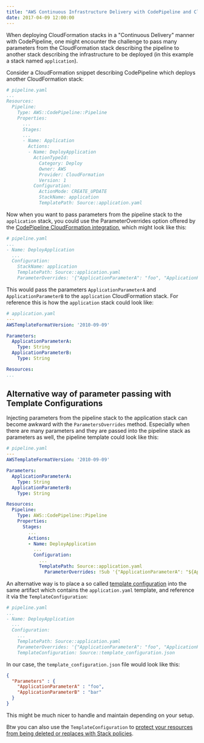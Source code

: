 ```yaml
---
title: "AWS Continuous Infrastructure Delivery with CodePipeline and CloudFormation: How to pass Stack Parameters"
date: 2017-04-09 12:00:00
---
```


When deploying CloudFormation stacks in a "Continuous Delivery" manner with CodePipeline, one might encounter the challenge to pass many parameters from the CloudFormation stack describing the pipeline to another stack describing the infrastructure to be deployed (in this example a stack named `application`).

<!--more-->

Consider a CloudFormation snippet describing CodePipeline which deploys another CloudFormation stack:

```yaml
# pipeline.yaml
...
Resources:
  Pipeline:
    Type: AWS::CodePipeline::Pipeline
    Properties:
      ...
      Stages:
      ...
      - Name: Application
        Actions:
        - Name: DeployApplication
          ActionTypeId:
            Category: Deploy
            Owner: AWS
            Provider: CloudFormation
            Version: 1
          Configuration:
            ActionMode: CREATE_UPDATE
            StackName: application
            TemplatePath: Source::application.yaml
```

Now when you want to pass parameters from the pipeline stack to the `application` stack, you could use the ParameterOverrides option offered by the [CodePipeline CloudFormation integration](https://aws.amazon.com/blogs/aws/codepipeline-update-build-continuous-delivery-workflows-for-cloudformation-stacks/), which might look like this:

```yaml
# pipeline.yaml
...
- Name: DeployApplication
  ...
  Configuration:
    StackName: application
    TemplatePath: Source::application.yaml
    ParameterOverrides: '{"ApplicationParameterA": "foo", "ApplicationParameterB": "bar"}'
```

This would pass the parameters `ApplicationParameterA` and `ApplicationParameterB` to the `application` CloudFormation stack. For reference this is how the `application` stack could look like:

```yaml
# application.yaml
---
AWSTemplateFormatVersion: '2010-09-09'

Parameters:
  ApplicationParameterA:
    Type: String
  ApplicationParameterB:
    Type: String

Resources:
...
```
## Alternative way of parameter passing with Template Configurations

Injecting parameters from the pipeline stack to the application stack can become awkward with the `ParametersOverrides` method. Especially when there are many parameters and they are passed into the pipeline stack as parameters as well, the pipeline template could look like this:
```yaml
# pipeline.yaml
---
AWSTemplateFormatVersion: '2010-09-09'

Parameters:
  ApplicationParameterA:
    Type: String
  ApplicationParameterB:
    Type: String

Resources:
  Pipeline:
    Type: AWS::CodePipeline::Pipeline
    Properties:
      Stages:
        ...
        Actions:
        - Name: DeployApplication
          ...
          Configuration:
            ...
            TemplatePath: Source::application.yaml
              ParameterOverrides: !Sub '{"ApplicationParameterA": "${ApplicationParameterA}", "ApplicationParameterB": "${ApplicationParameterB}"}'
```

An alternative way is to place a so called [template configuration](http://docs.aws.amazon.com/AWSCloudFormation/latest/UserGuide/continuous-delivery-codepipeline-cfn-artifacts.html#w1ab2c13c19c17) into the same artifact which contains the `application.yaml` template, and reference it via the `TemplateConfiguration`:
```yaml
# pipeline.yaml
...
- Name: DeployApplication
  ...
  Configuration:
    ...
    TemplatePath: Source::application.yaml
    ParameterOverrides: '{"ApplicationParameterA": "foo", "ApplicationParameterB": "bar"}'
    TemplateConfiguration: Source::template_configuration.json
```

In our case, the `template_configuration.json` file would look like this:

```json
{
  "Parameters" : {
    "ApplicationParameterA" : "foo",
    "ApplicationParameterB" : "bar"
  }
}
```

This might be much nicer to handle and maintain depending on your setup.

Btw you can also use the `TemplateConfiguration` to [protect your resources from being deleted or replaces with Stack policies](/2017/03/28/aws-codepipeline-cloudformation-stack-policy-prevent-replacement-resources/).

